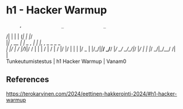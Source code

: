 # h1 - Hacker Warmup

        
        
         ,               _               _                                          
 /|   |          | |             (_|   |   |_/                               
  |___|  __,  __ | |  _   ,_       |   |   |__,   ,_    _  _  _           _  
  |   |\/  | /   |/_)|/  /  |      |   |   /  |  /  |  / |/ |/ |  |   | |/ \_
  |   |/\_/|_|___/ \_/__/   |_/     \_/ \_/\_/|_/   |_/  |  |  |_/ \_/|_/__/ 
                                                                       /|    
                                                                       \|    
       Tunkeutumistestus | h1 Hacker Warmup | Vanam0



## References
https://terokarvinen.com/2024/eettinen-hakkerointi-2024/#h1-hacker-warmup
